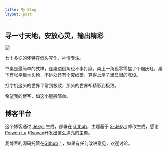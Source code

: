 ```yaml
---
title: My Blog
layout: post
---
```


## 寻一寸天地，安放心灵，输出精彩

![](https://img3.doubanio.com/view/note/large/public/p41206223.jpg)

七十多岁的怀特在低头写作，神情专注。

书桌是最简单的式样，连桌边倒角也不事打磨。桌上一角孤零零摆了个烟灰缸，桌下有张平板木头椅，不远处还有个废纸篓，算得上屋子里显眼的陈设。

打字机这头的世界平常到极致，那头的世界却精彩到极致。

希望我的博客，如这小屋般简单。

## 博客平台

这个博客通过 [Jekyll](http://jekyllrb.com/) 生成，部署在 [Github](https://pages.github.com)，主题基于 [3-Jekyll](https://github.com/P233/3-Jekyll) 修改生成，感谢 [Peiwen Lu](https://github.com/P233) 和[suyan](https://github.com/suyan/suyan.github.io)开发出这么漂亮的主题。

我博客的源码托管在[Github](https://github.com/wanyiping/wanyiping.github.io)上，如果有任何改进意见，欢迎讨论。
